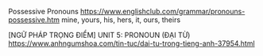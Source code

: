 Possessive Pronouns
	https://www.englishclub.com/grammar/pronouns-possessive.htm
	mine, yours, his, hers, it, ours, theirs

[NGỮ PHÁP TRỌNG ĐIỂM] UNIT 5: PRONOUN (ĐẠI TỪ)
	https://www.anhngumshoa.com/tin-tuc/dai-tu-trong-tieng-anh-37954.html